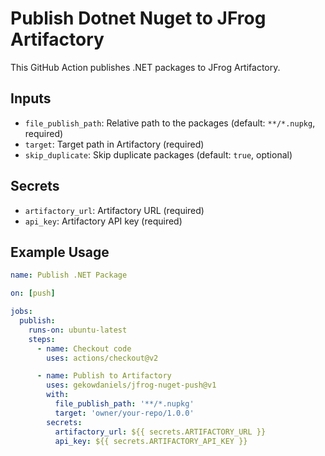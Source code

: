 # Publish Dotnet Nuget to JFrog Artifactory

This GitHub Action publishes .NET packages to JFrog Artifactory.

## Inputs

- `file_publish_path`: Relative path to the packages (default: `**/*.nupkg`, required)
- `target`: Target path in Artifactory (required)
- `skip_duplicate`: Skip duplicate packages (default: `true`, optional)

## Secrets

- `artifactory_url`: Artifactory URL (required)
- `api_key`: Artifactory API key (required)

## Example Usage

```yaml
name: Publish .NET Package

on: [push]

jobs:
  publish:
    runs-on: ubuntu-latest
    steps:
      - name: Checkout code
        uses: actions/checkout@v2

      - name: Publish to Artifactory
        uses: gekowdaniels/jfrog-nuget-push@v1
        with:
          file_publish_path: '**/*.nupkg'
          target: 'owner/your-repo/1.0.0'
        secrets:
          artifactory_url: ${{ secrets.ARTIFACTORY_URL }}
          api_key: ${{ secrets.ARTIFACTORY_API_KEY }}

